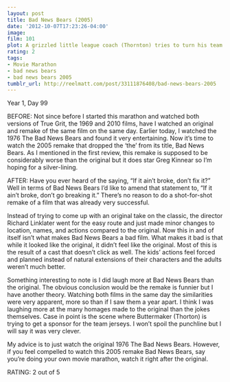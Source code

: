 ```yaml
---
layout: post
title: Bad News Bears (2005)
date: '2012-10-07T17:23:26-04:00'
image: 
film: 101
plot: A grizzled little league coach (Thornton) tries to turn his team of misfits into champs.
rating: 2
tags:
- Movie Marathon
- bad news bears
- bad news bears 2005
tumblr_url: http://reelmatt.com/post/33111876408/bad-news-bears-2005
---
```


Year 1, Day 99

BEFORE: Not since before I started this marathon and watched both versions of True Grit, the 1969 and 2010 films, have I watched an original and remake of the same film on the same day. Earlier today, I watched the 1976 The Bad News Bears and found it very entertaining. Now it’s time to watch the 2005 remake that dropped the ‘the’ from its title, Bad News Bears. As I mentioned in the first review, this remake is supposed to be considerably worse than the original but it does star Greg Kinnear so I’m hoping for a silver-lining.

AFTER: Have you ever heard of the saying, “If it ain’t broke, don’t fix it?” Well in terms of Bad News Bears I’d like to amend that statement to, “If it ain’t broke, don’t go breaking it.” There’s no reason to do a shot-for-shot remake of a film that was already very successful.

Instead of trying to come up with an original take on the classic, the director Richard Linklater went for the easy route and just made minor changes to location, names, and actions compared to the original. Now this in and of itself isn’t what makes Bad News Bears a bad film. What makes it bad is that while it looked like the original, it didn’t feel like the original. Most of this is the result of a cast that doesn’t click as well. The kids’ actions feel forced and planned instead of natural extensions of their characters and the adults weren’t much better.

Something interesting to note is I did laugh more at Bad News Bears than the original. The obvious conclusion would be the remake is funnier but I have another theory. Watching both films in the same day the similarities were very apparent, more so than if I saw them a year apart. I think I was laughing more at the many homages made to the original than the jokes themselves. Case in point is the scene where Buttermaker (Thorton) is trying to get a sponsor for the team jerseys. I won’t spoil the punchline but I will say it was very clever.

My advice is to just watch the original 1976 The Bad News Bears. However, if you feel compelled to watch this 2005 remake Bad News Bears, say you’re doing your own movie marathon, watch it right after the original.

RATING: 2 out of 5
